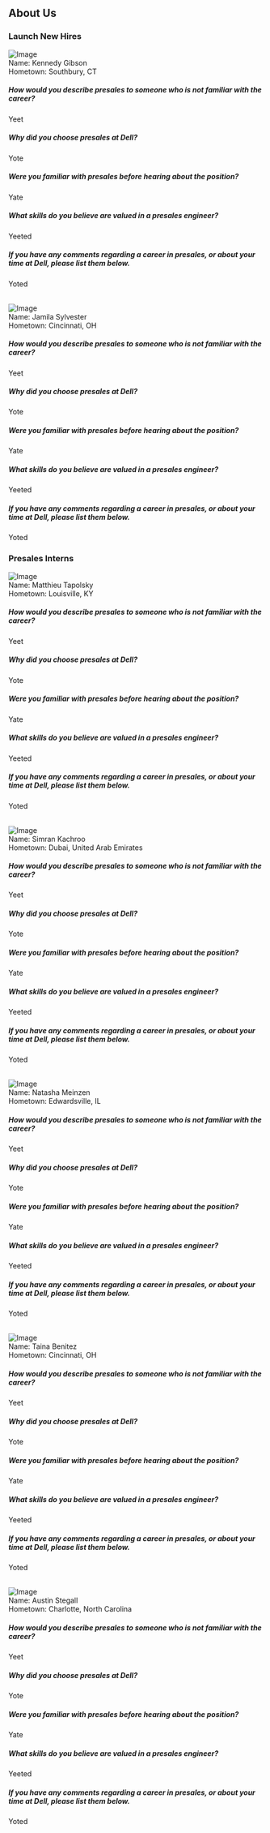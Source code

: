 ## About Us
### Launch New Hires
  ![Image](/photos/kennedy_gibson.jpg) <br/>
  Name: Kennedy Gibson <br/>
  Hometown: Southbury, CT<br/>
  
##### How would you describe presales to someone who is not familiar with the career?
  Yeet
##### Why did you choose presales at Dell?
  Yote
##### Were you familiar with presales before hearing about the position?
  Yate
##### What skills do you believe are valued in a presales engineer?
  Yeeted
##### If you have any comments regarding a career in presales, or about your time at Dell, please list them below.
  Yoted
  <br/><br/>
  
  ![Image](/photos/jamila_sylvester.jpg) <br/>
  Name: Jamila Sylvester <br/>
  Hometown: Cincinnati, OH<br/>
##### How would you describe presales to someone who is not familiar with the career?
  Yeet
##### Why did you choose presales at Dell?
  Yote
##### Were you familiar with presales before hearing about the position?
  Yate
##### What skills do you believe are valued in a presales engineer?
  Yeeted
##### If you have any comments regarding a career in presales, or about your time at Dell, please list them below.
  Yoted
  <br/>
  
  
### Presales Interns
  ![Image](/photos/testing.jpg) <br/>
  Name: Matthieu Tapolsky<br/>
  Hometown: Louisville, KY<br/>
##### How would you describe presales to someone who is not familiar with the career?
  Yeet
##### Why did you choose presales at Dell?
  Yote
##### Were you familiar with presales before hearing about the position?
  Yate
##### What skills do you believe are valued in a presales engineer?
  Yeeted
##### If you have any comments regarding a career in presales, or about your time at Dell, please list them below.
  Yoted
  <br/><br/>
  
  ![Image](/photos/simran_kachroo.jpeg) <br/>
  Name: Simran Kachroo<br/>
  Hometown: Dubai, United Arab Emirates<br/>
##### How would you describe presales to someone who is not familiar with the career?
  Yeet
##### Why did you choose presales at Dell?
  Yote
##### Were you familiar with presales before hearing about the position?
  Yate
##### What skills do you believe are valued in a presales engineer?
  Yeeted
##### If you have any comments regarding a career in presales, or about your time at Dell, please list them below.
  Yoted
  <br/><br/>
  
  ![Image](/photos/natasha_meinzen.JPG) <br/>
  Name: Natasha Meinzen<br/>
  Hometown: Edwardsville, IL<br/>
##### How would you describe presales to someone who is not familiar with the career?
  Yeet
##### Why did you choose presales at Dell?
  Yote
##### Were you familiar with presales before hearing about the position?
  Yate
##### What skills do you believe are valued in a presales engineer?
  Yeeted
##### If you have any comments regarding a career in presales, or about your time at Dell, please list them below.
  Yoted
  <br/><br/>
  
  ![Image](/photos/taina_benitez.png) <br/>
  Name: Taina Benitez<br/>
  Hometown: Cincinnati, OH<br/>
##### How would you describe presales to someone who is not familiar with the career?
  Yeet
##### Why did you choose presales at Dell?
  Yote
##### Were you familiar with presales before hearing about the position?
  Yate
##### What skills do you believe are valued in a presales engineer?
  Yeeted
##### If you have any comments regarding a career in presales, or about your time at Dell, please list them below.
  Yoted
  <br/><br/>
  
  ![Image](/photos/austin_stegall.jpeg) <br/>
  Name: Austin Stegall <br/>
  Hometown: Charlotte, North Carolina<br/>
##### How would you describe presales to someone who is not familiar with the career?
  Yeet
##### Why did you choose presales at Dell?
  Yote
##### Were you familiar with presales before hearing about the position?
  Yate
##### What skills do you believe are valued in a presales engineer?
  Yeeted
##### If you have any comments regarding a career in presales, or about your time at Dell, please list them below.
  Yoted
  
